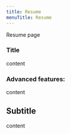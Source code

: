 ```yaml
---
title: Resume
menuTitle: Resume
---
```


Resume page

### Title

content

### Advanced features:

content

## Subtitle

content
